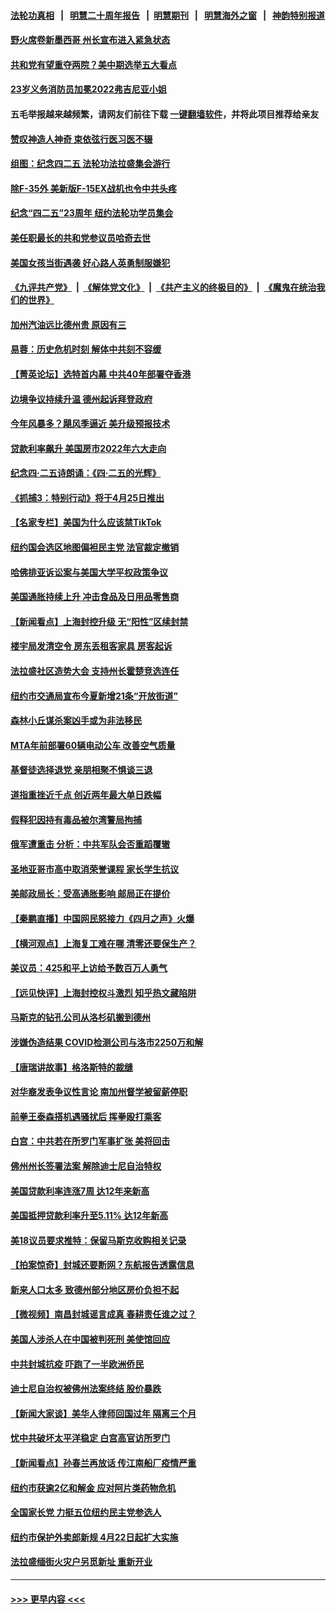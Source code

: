 #### [法轮功真相](https://github.com/gfw-breaker/truth/blob/master/README.md?t=0) &nbsp;&nbsp;|&nbsp;&nbsp; [明慧二十周年报告](https://github.com/gfw-breaker/mh-reports/blob/master/README.md?t=0) &nbsp;&nbsp;|&nbsp;&nbsp;[明慧期刊](https://github.com/gfw-breaker/mh-qikan) &nbsp;&nbsp;|&nbsp;&nbsp; [明慧海外之窗](https://github.com/gfw-breaker/mh-news/blob/master/README.md?t=0) &nbsp;&nbsp;|&nbsp;&nbsp; [神韵特别报道](https://github.com/gfw-breaker/mh-news/blob/master/shenyun.md?t=0)
#### [野火席卷新墨西哥 州长宣布进入紧急状态](../pages/nsc412/n13719351.md?t=04250151) 
#### [共和党有望重夺两院？美中期选举五大看点](../pages/nsc412/n13717459.md?t=04250151) 
#### [23岁义务消防员加冕2022弗吉尼亚小姐](../pages/nsc412/n13718944.md?t=04250151) 
#### 五毛举报越来越频繁，请网友们前往下载 [一键翻墙软件](https://github.com/gfw-breaker/ssr-accounts)，并将此项目推荐给亲友
#### [赞叹神造人神奇 束依弦行医习医不辍](../pages/nsc412/n13719046.md?t=04250151) 
#### [组图：纪念四二五 法轮功法拉盛集会游行](../pages/nsc412/n13718731.md?t=04250151) 
#### [除F-35外 美新版F-15EX战机也令中共头疼](../pages/nsc412/n13709315.md?t=04250151) 
#### [纪念“四二五”23周年  纽约法轮功学员集会](../pages/nsc412/n13718986.md?t=04250151) 
#### [美任职最长的共和党参议员哈奇去世](../pages/nsc412/n13718938.md?t=04250151) 
#### [美国女孩当街遇袭 好心路人英勇制服嫌犯](../pages/nsc412/n13718600.md?t=04250151) 
#### [《九评共产党》](https://github.com/begood0513/9ping.md/blob/master/README.md) &nbsp;|&nbsp; [《解体党文化》](../../../../jtdwh.md/blob/master/README.md)  &nbsp;|&nbsp; [《共产主义的终极目的》](../../../../gczydzjmd.md/blob/master/README.md) &nbsp;|&nbsp; [《魔鬼在统治我们的世界》](../../../../mgztzwmdsj.md/blob/master/README.md) 
#### [加州汽油远比德州贵 原因有三](../pages/nsc412/n13718649.md?t=04250151) 
#### [易蓉：历史危机时刻  解体中共刻不容缓](../pages/nsc412/n13718738.md?t=04250151) 
#### [【菁英论坛】选特首内幕 中共40年部署夺香港](../pages/nsc412/n13718678.md?t=04250151) 
#### [边境争议持续升温 德州起诉拜登政府](../pages/nsc412/n13718686.md?t=04250151) 
#### [今年风暴多？飓风季逼近  美升级预报技术](../pages/nsc412/n13718650.md?t=04250151) 
#### [贷款利率飙升 美国房市2022年六大走向](../pages/nsc412/n13718618.md?t=04250151) 
#### [纪念四‧二五诗朗诵：《四‧二五的光辉》](../pages/nsc412/n13718666.md?t=04250151) 
#### [《抓捕3：特别行动》将于4月25日推出](../pages/nsc412/n13717350.md?t=04250151) 
#### [【名家专栏】美国为什么应该禁TikTok](../pages/nsc412/n13718106.md?t=04250151) 
#### [纽约国会选区地图偏袒民主党 法官裁定撤销](../pages/nsc412/n13718246.md?t=04250151) 
#### [哈佛排亚诉讼案与美国大学平权政策争议](../pages/nsc412/n13718226.md?t=04250151) 
#### [美国通胀持续上升 冲击食品及日用品零售商](../pages/nsc412/n13718539.md?t=04250151) 
#### [【新闻看点】上海封控升级 无“阳性”区续封禁](../pages/nsc412/n13717941.md?t=04250151) 
#### [楼宇局发清空令 房东丢租客家具  房客起诉](../pages/nsc412/n13718268.md?t=04250151) 
#### [法拉盛社区造势大会 支持州长霍楚竞选连任](../pages/nsc412/n13718276.md?t=04250151) 
#### [纽约市交通局宣布今夏新增21条“开放街道”](../pages/nsc412/n13718273.md?t=04250151) 
#### [森林小丘谋杀案凶手或为非法移民](../pages/nsc412/n13718266.md?t=04250151) 
#### [MTA年前部署60辆电动公车 改善空气质量](../pages/nsc412/n13718271.md?t=04250151) 
#### [基督徒选择退党  亲朋相聚不惧谈三退](../pages/nsc412/n13718257.md?t=04250151) 
#### [道指重挫近千点 创近两年最大单日跌幅](../pages/nsc412/n13717971.md?t=04250151) 
#### [假释犯因持有毒品被尔湾警局拘捕](../pages/nsc412/n13718162.md?t=04250151) 
#### [俄军遭重击 分析：中共军队会否重蹈覆辙](../pages/nsc412/n13717967.md?t=04250151) 
#### [圣地亚哥市高中取消荣誉课程 家长学生抗议](../pages/nsc412/n13718151.md?t=04250151) 
#### [美邮政局长：受高通胀影响 邮局正在提价](../pages/nsc412/n13717984.md?t=04250151) 
#### [【秦鹏直播】中国网民怒接力《四月之声》火爆](../pages/nsc412/n13718036.md?t=04250151) 
#### [【横河观点】上海复工难在哪 清零还要保生产？](../pages/nsc412/n13718040.md?t=04250151) 
#### [美议员：425和平上访给予数百万人勇气](../pages/nsc412/n13717969.md?t=04250151) 
#### [【远见快评】上海封控权斗激烈 知乎热文藏陷阱](../pages/nsc412/n13718019.md?t=04250151) 
#### [马斯克的钻孔公司从洛杉矶搬到德州](../pages/nsc412/n13718052.md?t=04250151) 
#### [涉嫌伪造结果 COVID检测公司与洛市2250万和解](../pages/nsc412/n13717948.md?t=04250151) 
#### [【唐瑞讲故事】格洛斯特的裁缝](../pages/nsc412/n13718047.md?t=04250151) 
#### [对华裔发表争议性言论 南加州督学被留薪停职](../pages/nsc412/n13717575.md?t=04250151) 
#### [前拳王泰森搭机遇骚扰后 挥拳殴打乘客](../pages/nsc412/n13717970.md?t=04250151) 
#### [白宫：中共若在所罗门军事扩张 美将回击](../pages/nsc412/n13717961.md?t=04250151) 
#### [佛州州长签署法案 解除迪士尼自治特权](../pages/nsc412/n13717956.md?t=04250151) 
#### [美国贷款利率连涨7周 达12年来新高](../pages/nsc412/n13717931.md?t=04250151) 
#### [美国抵押贷款利率升至5.11% 达12年新高](../pages/nsc412/n13717863.md?t=04250151) 
#### [美18议员要求推特：保留马斯克收购相关记录](../pages/nsc412/n13717868.md?t=04250151) 
#### [【拍案惊奇】封城还要断网？东航报告透露信息](../pages/nsc412/n13717915.md?t=04250151) 
#### [新来人口太多 致德州部分地区房价负担不起](../pages/nsc412/n13717899.md?t=04250151) 
#### [【微视频】南昌封城谣言成真 春耕责任谁之过？](../pages/nsc412/n13717877.md?t=04250151) 
#### [美国人涉杀人在中国被判死刑 美使馆回应](../pages/nsc412/n13717836.md?t=04250151) 
#### [中共封城抗疫 吓跑了一半欧洲侨民](../pages/nsc412/n13717854.md?t=04250151) 
#### [迪士尼自治权被佛州法案终结 股价暴跌](../pages/nsc412/n13717248.md?t=04250151) 
#### [【新闻大家谈】美华人律师回国过年 隔离三个月](../pages/nsc412/n13717388.md?t=04250151) 
#### [忧中共破坏太平洋稳定 白宫高官访所罗门](../pages/nsc412/n13717718.md?t=04250151) 
#### [【新闻看点】孙春兰再放话 传江南船厂疫情严重](../pages/nsc412/n13717213.md?t=04250151) 
#### [纽约市获逾2亿和解金 应对阿片类药物危机](../pages/nsc412/n13717463.md?t=04250151) 
#### [全国家长党 力挺五位纽约民主党参选人](../pages/nsc412/n13717466.md?t=04250151) 
#### [纽约市保护外卖郎新规 4月22日起扩大实施](../pages/nsc412/n13717438.md?t=04250151) 
#### [法拉盛缅街火灾户另觅新址 重新开业](../pages/nsc412/n13717445.md?t=04250151) 

----
#### [ >>> 更早内容 <<< ](../indexes/nsc412-earlier.md)
